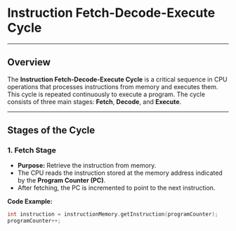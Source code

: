 # Instruction Fetch-Decode-Execute Cycle

---

## Overview
The **Instruction Fetch-Decode-Execute Cycle** is a critical sequence in CPU operations that processes instructions from memory and executes them. This cycle is repeated continuously to execute a program. The cycle consists of three main stages: **Fetch**, **Decode**, and **Execute**.

---

## Stages of the Cycle

### 1. **Fetch Stage**
   - **Purpose:** Retrieve the instruction from memory.
   - The CPU reads the instruction stored at the memory address indicated by the **Program Counter (PC)**.
   - After fetching, the PC is incremented to point to the next instruction.

   **Code Example:**
   ```cpp
   int instruction = instructionMemory.getInstruction(programCounter);
   programCounter++;
